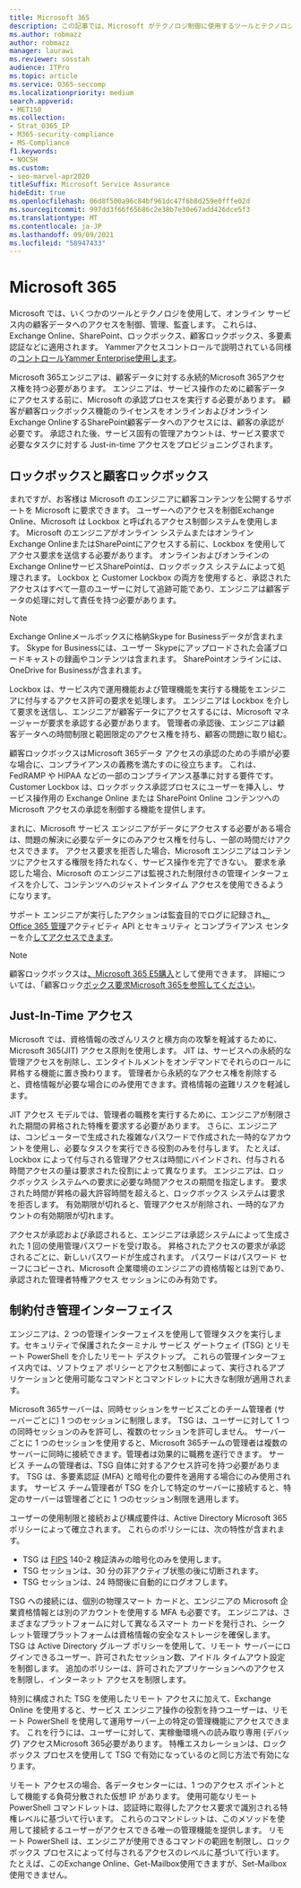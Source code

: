 ```yaml
---
title: Microsoft 365
description: この記事では、Microsoft がテクノロジ制御に使用するツールとテクノロジの概要を説明Microsoft 365。
ms.author: robmazz
author: robmazz
manager: laurawi
ms.reviewer: sosstah
audience: ITPro
ms.topic: article
ms.service: O365-seccomp
ms.localizationpriority: medium
search.appverid:
- MET150
ms.collection:
- Strat_O365_IP
- M365-security-compliance
- MS-Compliance
f1.keywords:
- NOCSH
ms.custom:
- seo-marvel-apr2020
titleSuffix: Microsoft Service Assurance
hideEdit: true
ms.openlocfilehash: 06d8f500a96c84bf961dc47f6b8d259e0fffe02d
ms.sourcegitcommit: 997dd3f66f65686c2e38b7e30e67add426dce5f3
ms.translationtype: MT
ms.contentlocale: ja-JP
ms.lasthandoff: 09/09/2021
ms.locfileid: "58947433"
---
```

# <a name="technology-controls-in-microsoft-365"></a>Microsoft 365 

Microsoft では、いくつかのツールとテクノロジを使用して、オンライン サービス内の顧客データへのアクセスを制御、管理、監査します。 これらは、Exchange Online、SharePoint、ロックボックス、顧客ロックボックス、多要素認証などに適用されます。 Yammerアクセスコントロールで説明されている同様の[コントロールYammer Enterprise使用します](assurance-yammer-enterprise-access-controls.md)。

Microsoft 365エンジニアは、顧客データに対する永続的Microsoft 365アクセス権を持つ必要があります。 エンジニアは、サービス操作のために顧客データにアクセスする前に、Microsoft の承認プロセスを実行する必要があります。 顧客が顧客ロックボックス機能のライセンスをオンラインおよびオンラインExchange OnlineするSharePoint顧客データへのアクセスには、顧客の承認が必要です。 承認された後、サービス固有の管理アカウントは、サービス要求で必要なタスクに対する Just-in-time アクセスをプロビジョニングされます。

## <a name="lockbox-and-customer-lockbox"></a>ロックボックスと顧客ロックボックス

まれですが、お客様は Microsoft のエンジニアに顧客コンテンツを公開するサポートを Microsoft に要求できます。 ユーザーへのアクセスを制御Exchange Online、Microsoft は Lockbox と呼ばれるアクセス制御システムを使用します。 Microsoft のエンジニアがオンライン システムまたはオンライン Exchange OnlineまたはSharePointにアクセスする前に、Lockbox を使用してアクセス要求を送信する必要があります。 オンラインおよびオンラインのExchange OnlineサービスSharePointは、ロックボックス システムによって処理されます。 Lockbox と Customer Lockbox の両方を使用すると、承認されたアクセスはすべて一意のユーザーに対して追跡可能であり、エンジニアは顧客データの処理に対して責任を持つ必要があります。

> [!NOTE]
> Exchange Onlineメールボックスに格納Skype for Businessデータが含まれます。 Skype for Businessには、ユーザー Skypeにアップロードされた会議ブロードキャストの録画やコンテンツは含まれます。 SharePointオンラインには、OneDrive for Businessが含まれます。

Lockbox は、サービス内で運用機能および管理機能を実行する機能をエンジニアに付与するアクセス許可の要求を処理します。 エンジニアは Lockbox を介して要求を送信し、エンジニアが顧客データにアクセスするには、Microsoft マネージャーが要求を承認する必要があります。 管理者の承認後、エンジニアは顧客データへの時間制限と範囲限定のアクセス権を持ち、顧客の問題に取り組む。

顧客ロックボックスはMicrosoft 365データ アクセスの承認のための手順が必要な場合に、コンプライアンスの義務を満たすのに役立ちます。 これは、FedRAMP や HIPAA などの一部のコンプライアンス基準に対する要件です。 Customer Lockbox は、ロックボックス承認プロセスにユーザーを挿入し、サービス操作用の Exchange Online または SharePoint Online コンテンツへの Microsoft アクセスの承認を制御する機能を提供します。

まれに、Microsoft サービス エンジニアがデータにアクセスする必要がある場合は、問題の解決に必要なデータにのみアクセス権を付与し、一部の時間だけアクセスできます。 アクセス要求を拒否した場合、Microsoft エンジニアはコンテンツにアクセスする権限を持たれなく、サービス操作を完了できない。 要求を承認した場合、Microsoft のエンジニアは監視された制限付きの管理インターフェイスを介して、コンテンツへのジャストインタイム アクセスを使用できるようになります。

サポート エンジニアが実行したアクションは監査目的でログに記録され[、Office 365 管理](/office/office-365-management-api/get-started-with-office-365-management-apis)アクティビティ API とセキュリティ とコンプライアンス センターを介[してアクセスできます](https://protection.office.com/)。

>[!NOTE]
> 顧客ロックボックスは[、Microsoft 365 E5購入](https://products.office.com/business/office-365-enterprise-e5-business-software)として使用できます。 詳細については、「顧客ロック[ボックス要求Microsoft 365を参照してください](https://support.office.com/article/Office-365-Customer-Lockbox-Requests-36f9cdd1-e64c-421b-a7e4-4a54d16440a2)。

## <a name="just-in-time-access"></a>Just-In-Time アクセス

Microsoft では、資格情報の改ざんリスクと横方向の攻撃を軽減するために、Microsoft 365(JIT) アクセス原則を使用します。 JIT は、サービスへの永続的な管理アクセスを削除し、エンタイトルメントをオンデマンドでそれらのロールに昇格する機能に置き換わります。 管理者から永続的なアクセス権を削除すると、資格情報が必要な場合にのみ使用できます。資格情報の盗難リスクを軽減します。

JIT アクセス モデルでは、管理者の職務を実行するために、エンジニアが制限された期間の昇格された特権を要求する必要があります。 さらに、エンジニアは、コンピューターで生成された複雑なパスワードで作成された一時的なアカウントを使用し、必要なタスクを実行できる役割のみを付与します。 たとえば、Lockbox によって付与される管理アクセスは時間にバインドされ、付与される時間アクセスの量は要求された役割によって異なります。 エンジニアは、ロックボックス システムへの要求に必要な時間アクセスの期間を指定します。 要求された時間が昇格の最大許容時間を超えると、ロックボックス システムは要求を拒否します。 有効期限が切れると、管理アクセスが削除され、一時的なアカウントの有効期限が切れます。

アクセスが承認および承認されると、エンジニアは承認システムによって生成された 1 回の使用管理パスワードを受け取る。 昇格されたアクセスの要求が承認されるごとに、新しいパスワードが生成されます。 パスワードはパスワード セーフにコピーされ、Microsoft 企業環境のエンジニアの資格情報とは別であり、承認された管理者特権アクセス セッションにのみ有効です。

## <a name="constrained-management-interfaces"></a>制約付き管理インターフェイス

エンジニアは、2 つの管理インターフェイスを使用して管理タスクを実行します。セキュリティで保護されたターミナル サービス ゲートウェイ (TSG) とリモート PowerShell を介したリモート デスクトップ。 これらの管理インターフェイス内では、ソフトウェア ポリシーとアクセス制御によって、実行されるアプリケーションと使用可能なコマンドとコマンドレットに大きな制限が適用されます。

Microsoft 365サーバーは、同時セッションをサービスごとのチーム管理者 (サーバーごとに) 1 つのセッションに制限します。 TSG は、ユーザーに対して 1 つの同時セッションのみを許可し、複数のセッションを許可しません。 サーバーごとに 1 つのセッションを使用すると、Microsoft 365チームの管理者は複数のサーバーに同時に接続できます。管理者は効果的に職務を遂行できます。 サービス チームの管理者は、TSG 自体に対するアクセス許可を持つ必要があります。 TSG は、多要素認証 (MFA) と暗号化の要件を適用する場合にのみ使用されます。 サービス チーム管理者が TSG を介して特定のサーバーに接続すると、特定のサーバーは管理者ごとに 1 つのセッション制限を適用します。

ユーザーの使用制限と接続および構成要件は、Active Directory Microsoft 365ポリシーによって確立されます。 これらのポリシーには、次の特性が含まれます。

- TSG は [FIPS](https://www.microsoft.com/TrustCenter/Compliance/FIPS) 140-2 検証済みの暗号化のみを使用します。
- TSG セッションは、30 分の非アクティブ状態の後に切断されます。
- TSG セッションは、24 時間後に自動的にログオフします。

TSG への接続には、個別の物理スマート カードと、エンジニアの Microsoft 企業資格情報とは別のアカウントを使用する MFA も必要です。 エンジニアは、さまざまなプラットフォームに対して異なるスマート カードを発行され、シークレット管理プラットフォームは資格情報の安全なストレージを確保します。 TSG は Active Directory グループ ポリシーを使用して、リモート サーバーにログインできるユーザー、許可されたセッション数、アイドル タイムアウト設定を制御します。 追加のポリシーは、許可されたアプリケーションへのアクセスを制限し、インターネット アクセスを制限します。

特別に構成された TSG を使用したリモート アクセスに加えて、Exchange Online を使用すると、サービス エンジニア操作の役割を持つユーザーは、リモート PowerShell を使用して運用サーバー上の特定の管理機能にアクセスできます。 これを行うには、ユーザーに対して、実稼働環境への読み取り専用 (デバッグ) アクセスMicrosoft 365必要があります。 特権エスカレーションは、ロックボックス プロセスを使用して TSG で有効になっているのと同じ方法で有効になります。

リモート アクセスの場合、各データセンターには、1 つのアクセス ポイントとして機能する負荷分散された仮想 IP があります。 使用可能なリモート PowerShell コマンドレットは、認証時に取得したアクセス要求で識別される特権レベルに基づいて行います。 これらのコマンドレットは、このメソッドを使用して接続するユーザーがアクセスできる唯一の管理機能を提供します。 リモート PowerShell は、エンジニアが使用できるコマンドの範囲を制限し、ロックボックス プロセスによって付与されるアクセスのレベルに基づいて行います。 たとえば、このExchange Online、Get-Mailbox使用できますが、Set-Mailbox使用できません。
